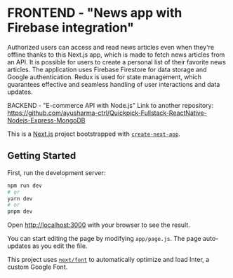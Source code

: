 # FRONTEND  - "News app with Firebase integration"

Authorized users can access and read news articles even when they're offline thanks to this Next.js app, which is made to fetch news articles from an API. It is possible for users to create a personal list of their favorite news articles. The application uses Firebase Firestore for data storage and Google authentication. Redux is used for state management, which guarantees effective and seamless handling of user interactions and data updates.

BACKEND  - "E-commerce API with Node.js"
Link to another repository: https://github.com/ayusharma-ctrl/Quickpick-Fullstack-ReactNative-Nodejs-Express-MongoDB


This is a [Next.js](https://nextjs.org/) project bootstrapped with [`create-next-app`](https://github.com/vercel/next.js/tree/canary/packages/create-next-app).

## Getting Started

First, run the development server:

```bash
npm run dev
# or
yarn dev
# or
pnpm dev
```

Open [http://localhost:3000](http://localhost:3000) with your browser to see the result.

You can start editing the page by modifying `app/page.js`. The page auto-updates as you edit the file.

This project uses [`next/font`](https://nextjs.org/docs/basic-features/font-optimization) to automatically optimize and load Inter, a custom Google Font.

